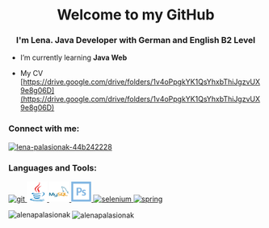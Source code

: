 <h1 align="center">Welcome to my GitHub</h1>
<h3 align="center">I'm Lena. Java Developer with German and English B2 Level</h3>

- I’m currently learning **Java Web**

- My CV [https://drive.google.com/drive/folders/1v4oPpgkYK1QsYhxbThiJgzvUX9e8g06D](https://drive.google.com/drive/folders/1v4oPpgkYK1QsYhxbThiJgzvUX9e8g06D)

<h3 align="left">Connect with me:</h3>
<p align="left">
<a href="https://linkedin.com/in/lena-palasionak-44b242228" target="blank"><img align="center" src="https://raw.githubusercontent.com/rahuldkjain/github-profile-readme-generator/master/src/images/icons/Social/linked-in-alt.svg" alt="lena-palasionak-44b242228" height="30" width="40" /></a>
</p>

<h3 align="left">Languages and Tools:</h3>
<p align="left"> <a href="https://git-scm.com/" target="_blank" rel="noreferrer"> <img src="https://www.vectorlogo.zone/logos/git-scm/git-scm-icon.svg" alt="git" width="40" height="40"/> </a> <a href="https://www.java.com" target="_blank" rel="noreferrer"> <img src="https://raw.githubusercontent.com/devicons/devicon/master/icons/java/java-original.svg" alt="java" width="40" height="40"/> </a> <a href="https://www.mysql.com/" target="_blank" rel="noreferrer"> <img src="https://raw.githubusercontent.com/devicons/devicon/master/icons/mysql/mysql-original-wordmark.svg" alt="mysql" width="40" height="40"/> </a> <a href="https://www.photoshop.com/en" target="_blank" rel="noreferrer"> <img src="https://raw.githubusercontent.com/devicons/devicon/master/icons/photoshop/photoshop-line.svg" alt="photoshop" width="40" height="40"/> </a> <a href="https://www.selenium.dev" target="_blank" rel="noreferrer"> <img src="https://raw.githubusercontent.com/detain/svg-logos/780f25886640cef088af994181646db2f6b1a3f8/svg/selenium-logo.svg" alt="selenium" width="40" height="40"/> </a> <a href="https://spring.io/" target="_blank" rel="noreferrer"> <img src="https://www.vectorlogo.zone/logos/springio/springio-icon.svg" alt="spring" width="40" height="40"/> </a> </p>

<p><img align="left" src="https://github-readme-stats.vercel.app/api/top-langs?username=alenapalasionak&show_icons=true&locale=en&layout=compact" alt="alenapalasionak" /></p>

<p>&nbsp;<img align="center" src="https://github-readme-stats.vercel.app/api?username=alenapalasionak&show_icons=true&locale=en" alt="alenapalasionak" /></p>


<!---
AlenaPalasionak/AlenaPalasionak is a ✨ special ✨ repository because its `README.md` (this file) appears on your GitHub profile.
You can click the Preview link to take a look at your changes.
--->
